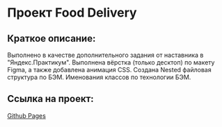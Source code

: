 # Проект Food Delivery

## Краткое описание:
Выполнено в качестве дополнительного задания от наставника в "Яндекс.Практикум". 
Выполнена вёрстка (только десктоп) по макету Figma, а также добавлена анимация CSS. 
Создана Nested файловая структура по БЭМ. Именования классов по технологии БЭМ.

## Ссылка на проект: 
[Github Pages](https://julbrn.github.io/Delivery/)


